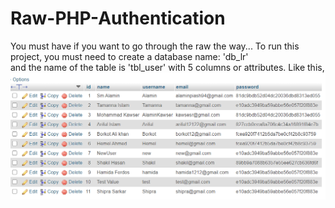 # Raw-PHP-Authentication
You must have if you want to go through the raw the way...
To run this project, you must need to create a database name: 'db_lr' <br/> 
and the name of the table is 'tbl_user' with 5 columns or attributes. Like this, 
<br/>
<img src="https://github.com/alaminstore/Raw-PHP-Authentication/blob/master/screenshots/data_table.PNG">

